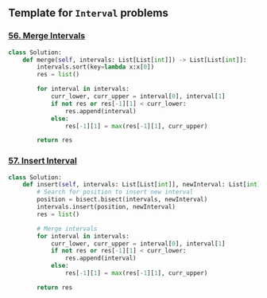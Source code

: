 ## Template for ```Interval``` problems

### [56. Merge Intervals](https://github.com/quananhle/Python/tree/main/Software%20Engineering%20Practicing/Leetcode/Leetcode%2075/Level%202/Day%2017%20-%20Interval/56.%20Merge%20Intervals)

```Python
class Solution:
    def merge(self, intervals: List[List[int]]) -> List[List[int]]:
        intervals.sort(key=lambda x:x[0])
        res = list()

        for interval in intervals:
            curr_lower, curr_upper = interval[0], interval[1]
            if not res or res[-1][1] < curr_lower:
                res.append(interval)
            else:
                res[-1][1] = max(res[-1][1], curr_upper)

        return res
```

### [57. Insert Interval](https://github.com/quananhle/Python/tree/main/Software%20Engineering%20Practicing/Leetcode/Leetcode%2075/Level%202/Day%2017%20-%20Interval/57.%20Insert%20Interval)

```Python
class Solution:
    def insert(self, intervals: List[List[int]], newInterval: List[int]) -> List[List[int]]:
        # Search for position to insert new interval
        position = bisect.bisect(intervals, newInterval)
        intervals.insert(position, newInterval)
        res = list()

        # Merge intervals
        for interval in intervals:
            curr_lower, curr_upper = interval[0], interval[1]
            if not res or res[-1][1] < curr_lower:
                res.append(interval)
            else:
                res[-1][1] = max(res[-1][1], curr_upper)

        return res
```
